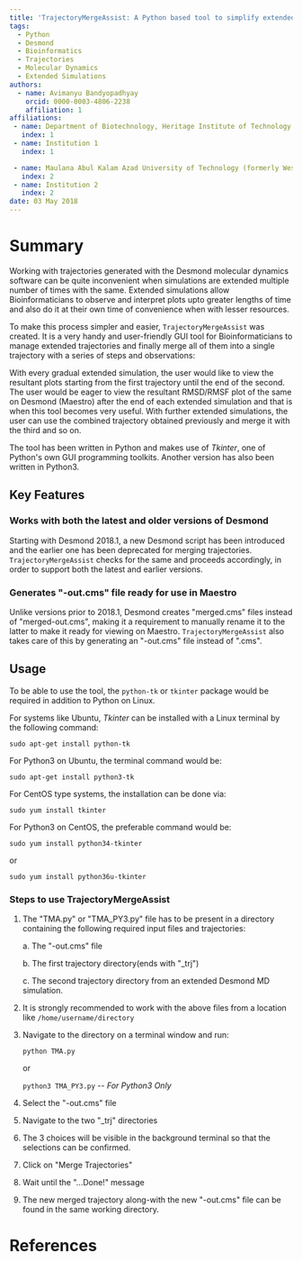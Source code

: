 ```yaml
---
title: 'TrajectoryMergeAssist: A Python based tool to simplify extended molecular dynamics simulations on Desmond'
tags:
  - Python
  - Desmond
  - Bioinformatics
  - Trajectories
  - Molecular Dynamics
  - Extended Simulations
authors:
  - name: Avimanyu Bandyopadhyay
    orcid: 0000-0003-4806-2238
    affiliation: 1
affiliations:
 - name: Department of Biotechnology, Heritage Institute of Technology
   index: 1
 - name: Institution 1
   index: 1

 - name: Maulana Abul Kalam Azad University of Technology (formerly West Bengal University of Technology)
   index: 2
 - name: Institution 2
   index: 2   
date: 03 May 2018
---
```


# Summary

Working with trajectories generated with the Desmond molecular dynamics software
can be quite inconvenient when simulations are extended multiple number of times 
with the same. Extended simulations allow Bioinformaticians to observe and interpret 
plots upto greater lengths of time and also do it at their own time of convenience 
when with lesser resources.

To make this process simpler and easier, ``TrajectoryMergeAssist`` was created. 
It is a very handy and user-friendly GUI tool for Bioinformaticians to manage extended 
trajectories and finally merge all of them into a single trajectory with a series of 
steps and observations:

With every gradual extended simulation, the user would like to view the resultant plots
starting from the first trajectory until the end of the second. The user would be eager
to view the resultant RMSD/RMSF plot of the same on Desmond (Maestro) after the end of 
each extended simulation and that is when this tool becomes very useful. With further 
extended simulations, the user can use the combined trajectory obtained previously and 
merge it with the third and so on.

The tool has been written in Python and makes use of *Tkinter*, one of Python's own GUI 
programming toolkits. Another version has also been written in Python3.

## Key Features

### Works with both the latest and older versions of Desmond

Starting with Desmond 2018.1, a new Desmond script has been introduced and the earlier
one has been deprecated for merging trajectories. ``TrajectoryMergeAssist`` checks for the same
and proceeds accordingly, in order to support both the latest and earlier versions. 

### Generates "-out.cms" file ready for use in Maestro

Unlike versions prior to 2018.1, Desmond creates "merged.cms" files instead of "merged-out.cms",
making it a requirement to manually rename it to the latter to make it ready for viewing on
Maestro. ``TrajectoryMergeAssist`` also takes care of this by generating an "-out.cms" file
instead of ".cms".

## Usage

To be able to use the tool, the ``python-tk`` or ``tkinter`` package would be required in addition to Python on Linux.

For systems like Ubuntu, *Tkinter* can be installed with a Linux terminal by the following command: 

``sudo apt-get install python-tk``  

For Python3 on Ubuntu, the terminal command would be: 

``sudo apt-get install python3-tk``

For CentOS type systems, the installation can be done via: 

``sudo yum install tkinter`` 

For Python3 on CentOS, the preferable command would be: 

``sudo yum install python34-tkinter``

or

``sudo yum install python36u-tkinter``

### Steps to use TrajectoryMergeAssist

1. The "TMA.py" or "TMA_PY3.py" file has to be present in a directory containing the following required input files and trajectories:

    a. The "-out.cms" file

    b. The first trajectory directory(ends with "_trj")

    c. The second trajectory directory from an extended Desmond MD simulation.

2.  It is strongly recommended to work with the above files from a location like ``/home/username/directory``

3.  Navigate to the directory on a terminal window and run:

    ``python TMA.py``
    
    or
        
    ``python3 TMA_PY3.py``      *-- For Python3 Only*
    
4.  Select the "-out.cms" file

5.  Navigate to the two "_trj" directories

6.  The 3 choices will be visible in the background terminal so that the selections can be confirmed.

7.  Click on "Merge Trajectories"

8.  Wait until the "...Done!" message

9.  The new merged trajectory along-with the new "-out.cms" file can be found in the same working directory.

# References


